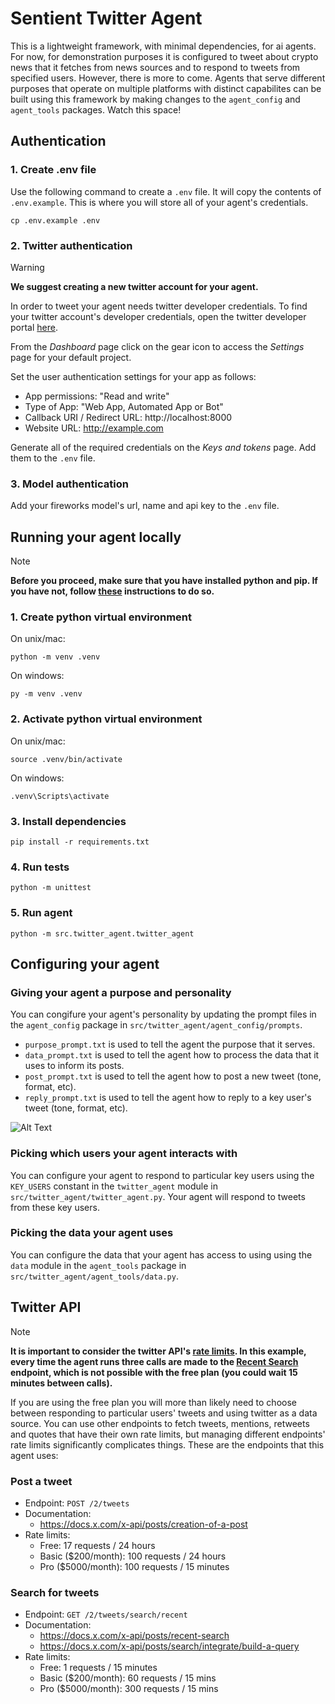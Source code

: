 # Sentient Twitter Agent
This is a lightweight framework, with minimal dependencies, for ai agents. For now, for demonstration purposes it is configured to tweet about crypto news that it fetches from news sources and to respond to tweets from specified users. However, there is more to come. Agents that serve different purposes that operate on multiple platforms with distinct capabilites can be built using this framework by making changes to the `agent_config` and `agent_tools` packages. Watch this space!


## Authentication
### 1. Create .env file
Use the following command to create a `.env` file. It will copy the contents of `.env.example`. This is where you will store all of your agent's credentials.
```
cp .env.example .env
```

### 2. Twitter authentication
> [!WARNING]
> **We suggest creating a new twitter account for your agent.**

In order to tweet your agent needs twitter developer credentials. To find your twitter account's developer credentials, open the twitter developer portal [here](https://developer.x.com/en/portal/dashboard).

From the *Dashboard* page click on the gear icon to access the *Settings* page for your default project.

Set the user authentication settings for your app as follows: 
- App permissions: "Read and write"
- Type of App: "Web App, Automated App or Bot"
- Callback URI / Redirect URL: http://localhost:8000
- Website URL: http://example.com

Generate all of the required credentials on the *Keys and tokens* page. Add them to the `.env` file.


### 3. Model authentication
Add your fireworks model's url, name and api key to the `.env` file.


## Running your agent locally
> [!NOTE]
> **Before you proceed, make sure that you have installed python and pip. If you have not, follow [these](https://packaging.python.org/en/latest/tutorials/installing-packages/) instructions to do so.**

### 1. Create python virtual environment
On unix/mac:
```
python -m venv .venv
```

On windows:
```
py -m venv .venv
```

### 2. Activate python virtual environment
On unix/mac:
```
source .venv/bin/activate
```

On windows:
```
.venv\Scripts\activate
```

### 3. Install dependencies
```
pip install -r requirements.txt
```

### 4. Run tests
```
python -m unittest
```

### 5. Run agent
```
python -m src.twitter_agent.twitter_agent
```


## Configuring your agent
### Giving your agent a purpose and personality
You can congifure your agent's personality by updating the prompt files in the `agent_config` package in `src/twitter_agent/agent_config/prompts`.
- `purpose_prompt.txt` is used to tell the agent the purpose that it serves.
- `data_prompt.txt` is used to tell the agent how to process the data that it uses to inform its posts.
- `post_prompt.txt` is used to tell the agent how to post a new tweet (tone, format, etc).
- `reply_prompt.txt` is used to tell the agent how to reply to a key user's tweet (tone, format, etc).
  
![Alt Text](https://media2.giphy.com/media/v1.Y2lkPTc5MGI3NjExeHdrNzJpNjl0eGNzdGVxYWk4cG1pMDFsYjd5bmh3eWV3aHNnOW55cyZlcD12MV9pbnRlcm5hbF9naWZfYnlfaWQmY3Q9Zw/Pu5F5t64WNKYE/giphy.gif)

### Picking which users your agent interacts with
You can configure your agent to respond to particular key users using the `KEY_USERS` constant in the `twitter_agent` module in `src/twitter_agent/twitter_agent.py`. Your agent will respond to tweets from these key users.

### Picking the data your agent uses
You can configure the data that your agent has access to using using the `data` module in the `agent_tools` package in `src/twitter_agent/agent_tools/data.py`.


## Twitter API
> [!NOTE]
> **It is important to consider the twitter API's [rate limits](https://docs.x.com/x-api/fundamentals/rate-limits#v2-limits). In this example, every time the agent runs three calls are made to the [Recent Search](https://docs.x.com/x-api/posts/recent-search) endpoint, which is not possible with the free plan (you could wait 15 minutes between calls).** 

If you are using the free plan you will more than likely need to choose between responding to particular users' tweets and using twitter as a data source. You can use other endpoints to fetch tweets, mentions, retweets and quotes that have their own rate limits, but managing different endpoints' rate limits significantly complicates things. These are the endpoints that this agent uses:

### Post a tweet
- Endpoint: `POST /2/tweets`
- Documentation:
    - https://docs.x.com/x-api/posts/creation-of-a-post
- Rate limits:
    - Free: 17 requests / 24 hours
    - Basic ($200/month): 100 requests / 24 hours
    - Pro ($5000/month): 100 requests / 15 minutes

### Search for tweets
- Endpoint: `GET /2/tweets/search/recent`
- Documentation:
    - https://docs.x.com/x-api/posts/recent-search
    - https://docs.x.com/x-api/posts/search/integrate/build-a-query
- Rate limits:
    - Free: 1 requests / 15 minutes
    - Basic ($200/month): 60 requests / 15 mins
    - Pro ($5000/month): 300 requests / 15 mins